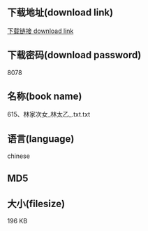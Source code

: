 ## 下载地址(download link)
[下载链接 download link](https://tutu365.netlify.app/?s=615%E3%80%81%E6%9E%97%E5%AE%B6%E6%AC%A1%E5%A5%B3_%E6%9E%97%E5%A4%AA%E4%B9%99_.txt)

## 下载密码(download password)
8078

## 名称(book name)
615、林家次女_林太乙_.txt.txt

## 语言(language)
chinese

## MD5


## 大小(filesize)
196 KB
